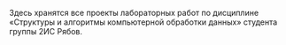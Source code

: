Здесь хранятся все проекты лабораторных работ по дисциплине «Структуры и алгоритмы компьютерной обработки данных» студента группы 2ИС Рябов.
